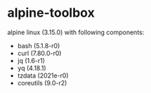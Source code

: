# alpine-toolbox

alpine linux (3.15.0) with following components:

- bash (5.1.8-r0)
- curl (7.80.0-r0)
- jq (1.6-r1)
- yq (4.18.1)
- tzdata (2021e-r0)
- coreutils (9.0-r2)

